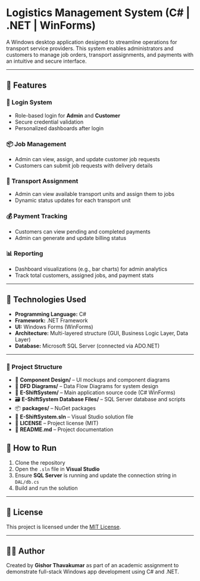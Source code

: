 # Logistics Management System (C# | .NET | WinForms)

A Windows desktop application designed to streamline operations for transport service providers. This system enables administrators and customers to manage job orders, transport assignments, and payments with an intuitive and secure interface.

---

## 🚀 Features

### 🔐 Login System
- Role-based login for **Admin** and **Customer**
- Secure credential validation
- Personalized dashboards after login

### 📦 Job Management
- Admin can view, assign, and update customer job requests
- Customers can submit job requests with delivery details

### 🚛 Transport Assignment
- Admin can view available transport units and assign them to jobs
- Dynamic status updates for each transport unit

### 💰 Payment Tracking
- Customers can view pending and completed payments
- Admin can generate and update billing status

### 📊 Reporting
- Dashboard visualizations (e.g., bar charts) for admin analytics
- Track total customers, assigned jobs, and payment stats

---

## 🧱 Technologies Used

- **Programming Language:** C#
- **Framework:** .NET Framework
- **UI:** Windows Forms (WinForms)
- **Architecture:** Multi-layered structure (GUI, Business Logic Layer, Data Layer)
- **Database:** Microsoft SQL Server (connected via ADO.NET)

---

### 📁 Project Structure

- 📂 **Component Design/** – UI mockups and component diagrams  
- 📂 **DFD Diagrams/** – Data Flow Diagrams for system design  
- 🧩 **E-ShiftSystem/** – Main application source code (C# WinForms)  
- 🗃️ **E-ShiftSystem Database Files/** – SQL Server database and scripts  
- 📦 **packages/** – NuGet packages  
- 📝 **E-ShiftSystem.sln** – Visual Studio solution file  
- 📄 **LICENSE** – Project license (MIT)  
- 📘 **README.md** – Project documentation

## 🧪 How to Run

1. Clone the repository
2. Open the `.sln` file in **Visual Studio**
3. Ensure **SQL Server** is running and update the connection string in `DAL/db.cs`
4. Build and run the solution

---

## 📌 License

This project is licensed under the [MIT License](LICENSE).

---

## 👨‍💻 Author

Created by **Gishor Thavakumar** as part of an academic assignment to demonstrate full-stack Windows app development using C# and .NET.
